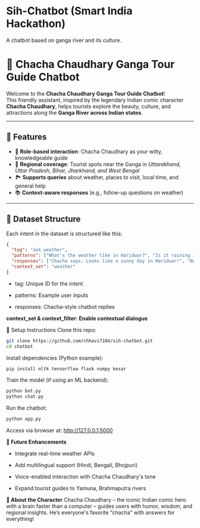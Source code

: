 # Sih-Chatbot  (Smart India Hackathon)
<p> A chatbot based on ganga river and its culture. </p>
 
# 🧳 Chacha Chaudhary Ganga Tour Guide Chatbot
Welcome to the **Chacha Chaudhary Ganga Tour Guide Chatbot**!  
This friendly assistant, inspired by the legendary Indian comic character **Chacha Chaudhary**, helps tourists explore the beauty, culture, and attractions along the **Ganga River across Indian states**.

---

## 🌟 Features

- 🤖 **Role-based interaction**: Chacha Chaudhary as your witty, knowledgeable guide  
- 🌊 **Regional coverage**: Tourist spots near the Ganga in *Uttarakhand, Uttar Pradesh, Bihar, Jharkhand, and West Bengal*  
- 🏞️ **Supports queries** about weather, places to visit, local time, and general help  
- 📚 **Context-aware responses** (e.g., follow-up questions on weather)

---

## 📁 Dataset Structure

Each intent in the dataset is structured like this:

```json
{
  "tag": "ask_weather",
  "patterns": ["What's the weather like in Haridwar?", "Is it raining in Varanasi?"],
  "responses": ["Chacha says: Looks like a sunny day in Haridwar!", "No rain in Varanasi today, enjoy your trip!"],
  "context_set": "weather"
}
```

- tag: Unique ID for the intent

- patterns: Example user inputs

- responses: Chacha-style chatbot replies

**context_set & context_filter: Enable contextual dialogue**

🚀 Setup Instructions
Clone this repo:

```bash
git clone https://github.com/chhavi7104/sih-chatbot.git
cd chatbot
```
Install dependencies (Python example):

```bash
pip install nltk tensorflow flask numpy kesar
```
Train the model (if using an ML backend):

```bash
python bot.py
python chat.py
```
Run the chatbot:

```bash
python app.py
```
Access via browser at: http://127.0.0.1:5000

**🧠 Future Enhancements**
- Integrate real-time weather APIs

- Add multilingual support (Hindi, Bengali, Bhojpuri)

- Voice-enabled interaction with Chacha Chaudhary's tone

- Expand tourist guides to Yamuna, Brahmaputra rivers

**👳 About the Character**
Chacha Chaudhary – the iconic Indian comic hero with a brain faster than a computer – guides users with humor, wisdom, and regional insights. He’s everyone's favorite “chacha” with answers for everything!

